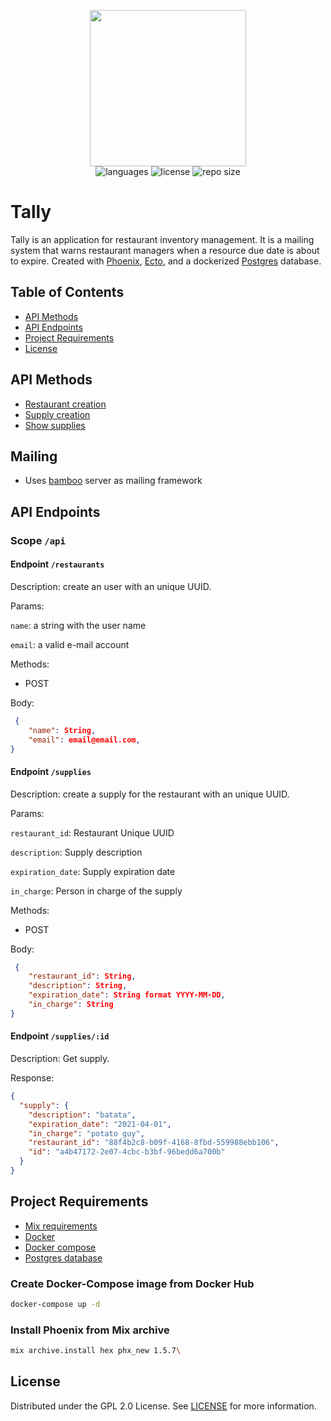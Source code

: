 <p align="center">
    <img src=".github/tally.png" width="250px" />
    <br/>
    <img src="https://img.shields.io/github/languages/count/vcwild/tally?color=%2300DE96&style=flat-square" alt="languages" />
    <img src="https://img.shields.io/github/license/vcwild/tally?color=%2300DE96&style=flat-square" alt="license" />
    <img src="https://img.shields.io/github/repo-size/vcwild/tally?color=%2300DE96&style=flat-square" alt="repo size" />
</p>

# Tally

Tally is an application for restaurant inventory management. It is a mailing system that warns restaurant managers when a resource due date is about to expire. Created with [Phoenix](https://hexdocs.pm/phoenix/Mix.Tasks.Phx.New.html), [Ecto](https://hexdocs.pm/ecto/), and a dockerized [Postgres](https://www.postgresql.org/) database.

## Table of Contents

- [API Methods](#API-Methods)
- [API Endpoints](#API-Endpoints)
- [Project Requirements](#Project-Requirements)
- [License](#License)

## API Methods

- [Restaurant creation](#creation)
- [Supply creation](#supplies)
- [Show supplies](#show_supplies)

## Mailing

- Uses [bamboo](https://github.com/thoughtbot/bamboo) server as mailing framework

## API Endpoints

### Scope `/api`

#### Endpoint `/restaurants` <a name="creation" />

Description: create an user with an unique UUID.

Params:

`name`: a string with the user name

`email`: a valid e-mail account

Methods: 

- POST

Body: 

```json
 {
    "name": String,
    "email": email@email.com,
}
```

#### Endpoint `/supplies` <a name="supplies" />

Description: create a supply for the restaurant with an unique UUID.

Params:

`restaurant_id`: Restaurant Unique UUID

`description`: Supply description

`expiration_date`: Supply expiration date

`in_charge`: Person in charge of the supply

Methods: 

- POST

Body: 

```json
 {
    "restaurant_id": String,
    "description": String,
    "expiration_date": String format YYYY-MM-DD,
    "in_charge": String
}
```

#### Endpoint `/supplies/:id` <a name="show_supplies" />

Description: Get supply.

Response:

```json
{
  "supply": {
    "description": "batata",
    "expiration_date": "2021-04-01",
    "in_charge": "potato guy",
    "restaurant_id": "88f4b2c8-b09f-4168-8fbd-559988ebb106",
    "id": "a4b47172-2e07-4cbc-b3bf-96bedd6a700b"
  }
}
```

## Project Requirements

- [Mix requirements](./mix.exs)
- [Docker](https://www.docker.com/)
- [Docker compose](https://docs.docker.com/compose/)
- [Postgres database](https://hub.docker.com/_/postgres)

### Create Docker-Compose image from Docker Hub

```sh
docker-compose up -d
```

### Install Phoenix from Mix archive

```sh
mix archive.install hex phx_new 1.5.7\
```

## License
Distributed under the GPL 2.0 License. See [LICENSE](/LICENSE) for more information.
